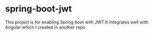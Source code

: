 # spring-boot-jwt
This project is for enabling Spring boot with JWT.It integrates well with Angular which I created in another repo
